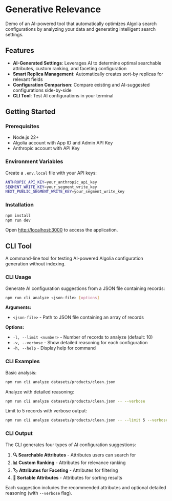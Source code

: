 # Generative Relevance

Demo of an AI-powered tool that automatically optimizes Algolia search configurations by analyzing your data and generating intelligent search settings.

## Features

- **AI-Generated Settings**: Leverages AI to determine optimal searchable attributes, custom ranking, and faceting configuration
- **Smart Replica Management**: Automatically creates sort-by replicas for relevant fields
- **Configuration Comparison**: Compare existing and AI-suggested configurations side-by-side
- **CLI Tool**: Test AI configurations in your terminal

## Getting Started

### Prerequisites

- Node.js 22+ 
- Algolia account with App ID and Admin API Key
- Anthropic account with API Key

### Environment Variables

Create a `.env.local` file with your API keys:

```bash
ANTHROPIC_API_KEY=your_anthropic_api_key
SEGMENT_WRITE_KEY=your_segment_write_key
NEXT_PUBLIC_SEGMENT_WRITE_KEY=your_segment_write_key
```

### Installation

```bash
npm install
npm run dev
```

Open [http://localhost:3000](http://localhost:3000) to access the application.

## CLI Tool

A command-line tool for testing AI-powered Algolia configuration generation without indexing.

### CLI Usage

Generate AI configuration suggestions from a JSON file containing records:

```bash
npm run cli analyze <json-file> [options]
```

**Arguments:**
- `<json-file>` - Path to JSON file containing an array of records

**Options:**
- `-l, --limit <number>` - Number of records to analyze (default: 10)
- `-v, --verbose` - Show detailed reasoning for each configuration
- `-h, --help` - Display help for command

### CLI Examples

Basic analysis:
```bash
npm run cli analyze datasets/products/clean.json
```

Analyze with detailed reasoning:
```bash
npm run cli analyze datasets/products/clean.json -- --verbose
```

Limit to 5 records with verbose output:
```bash
npm run cli analyze datasets/products/clean.json -- --limit 5 --verbose
```

### CLI Output

The CLI generates four types of AI configuration suggestions:

1. **🔍 Searchable Attributes** - Attributes users can search for
2. **📊 Custom Ranking** - Attributes for relevance ranking
3. **🏷️ Attributes for Faceting** - Attributes for filtering
4. **🔀 Sortable Attributes** - Attributes for sorting results

Each suggestion includes the recommended attributes and optional detailed reasoning (with `--verbose` flag).
